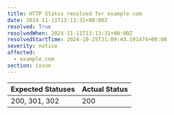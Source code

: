 ```yaml
---
title: HTTP Status resolved for example.com
date: 2024-11-11T13:13:31+00:00Z
resolved: True
resolvedWhen: 2024-11-11T13:13:31+00:00Z
resolvedStartTime: 2024-10-25T21:09:43.191474+00:00
severity: notice
affected:
  - example.com
section: issue
---
```


| Expected Statuses | Actual Status  |
|-------------------|----------------|
| 200, 301, 302 | 200 |
